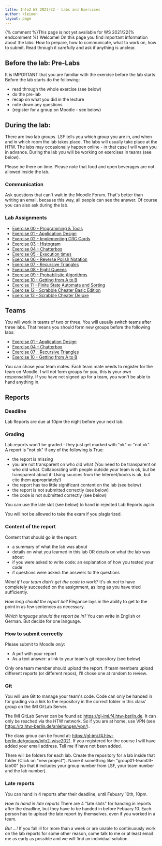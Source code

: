```yaml
---
title: Info2 WS 2021/22 - Labs and Exercises
author: kleinen
layout: page
---
```

{% comment %}This page is not yet available for WS 2021/22{% endcomment %}
Welcome! On this page you find important information about the labs: How to prepare, how to communicate, what to work on, how to submit. Read through it carefully and ask if anything is unclear.

## Before the lab: Pre-Labs
It is IMPORTANT that you are familiar with the exercise before the lab starts. Before the lab starts do the following:
* read through the whole exercise (see below)
* do the pre-lab
* recap on what you did in the lecture
* note down any questions
* (register for a group on Moodle - see below)

## During the lab:
There are two lab groups. LSF tells you which group you are in, and when and in which room the lab takes place. The labs will usually take place at the HTW. The labs may occasionally happen online - in that case I will warn you in advance. During the lab you will be working on exercises in teams (see below).

Please be there on time. Please note that food and open beverages are not allowed inside the lab.

### Communication
Ask questions that can't wait in the Moodle Forum. That's better than writing an email, because this way, all people can see the answer. Of course you can also ask during the lab.

### Lab Assignments
* [Exercise 00 - Programming & Tools](lab-00)
* [Exercise 01 - Application Design](lab-01)
* [Exercise 02 - Implementing CRC Cards](lab-02)
* [Exercise 03 - Histogram](lab-03)
* [Exercise 04 - Chatterbox](lab-04)
* [Exercise 05 - Execution times](lab-05)
* [Exercise 06 - Reverse Polish Notation](lab-06)
* [Exercise 07 - Recursive Triangles](lab-07)
* [Exercise 08 - Eight Queens](lab-08)
* [Exercise 09 - Probabilistic Algorithms](lab-09)
* [Exercise 10 - Getting from A to B](lab-10)
* [Exercise 11 - Finite State Automata and Sorting](lab-11)
* [Exercise 12 - Scrabble Cheater Basic Edition](lab-12)
* [Exercise 13 - Scrabble Cheater Deluxe](lab-13)

<!--
* [Exercise 14 - Ladders](lab-14) (please read before lab, and maybe download the data)
-->

## Teams
You will work in teams of two or three. You will usually switch teams after three labs.
That means you should form new groups before the following labs:
* [Exercise 01 - Application Design](lab-01)
* [Exercise 04 - Chatterbox](lab-04)
* [Exercise 07 - Recursive Triangles](lab-07)
* [Exercise 10 - Getting from A to B](lab-10)

You can chose your team mates. Each team mate needs to register for the team on Moodle. I will not form groups for you, this is your own responsability. If you have not signed up for a team, you won't be able to hand anything in.

## Reports
### Deadline
Lab Reports are due at 10pm the night before your next lab.

### Grading
Lab reports won't be graded - they just get marked with "ok" or "not ok".  
A report is "not ok" if any of the following is True:
* the report is missing
* you are not transparent on who did what (You need to be transparent on who did what. Collaborating with people outside your team is ok,
but be transparent about it! Using sources from the Internet/books is ok, but cite them appropriately!)
* the report has too little significant content on the lab (see below)
* the report is not submitted correctly (see below)
* the code is not submitted correctly (see below)

You can use the late slot (see below) to hand in rejected Lab Reports again.

You will not be allowed to take the exam if you plagiarized.

### Content of the report
Content that should go in the report:
* a summary of what the lab was about
* details on what you learned in this lab OR details on what the lab was about
* if you were asked to write code: an explanation of how you tested your code
* if questions were asked: the answers to the questions

*What if I our team didn't get the code to work?* 
It's ok not to have completely succeeded on the assignment, as long as you have tried sufficiently.

*How long should the report be?* 
Elegance lays in the ability to get to the point in as few sentences as necessary.

*Which language should the report be in?* 
You can write in English or German. But decide for one language.

### How to submit correctly
Please submit to Moodle *only*:
* A pdf with your report
* As a text answer: a link to your team's git repository (see below)

Only one team member should upload the report. If team members upload different reports (or different repos), I'll chose one at random to review.

### Git
You will use Git to manage your team's code. Code can only be handed in for grading via a link to the repository in the correct folder in this class' group on the IMI GitLab Server. 

The IMI GitLab Server can be found at: https://gl-imi.f4.htw-berlin.de. It can only be reached via the HTW network. So if you are at home, use VPN (see https://rz.htw-berlin.de/anleitungen/vpn/).

The class group can be found at: https://gl-imi.f4.htw-berlin.de/groups/info2-wise2021. If you registered for the course I will have added your email address. Tell me if have not been added.

There will be folders for each lab. Create the repository for a lab inside that folder (Click on "new project"). Name it something like: "group01-team03-lab00" (so that it includes your group number from LSF, your team number and the lab number).

### Late reports
You can hand in 4 reports after their deadline, until Febuary 10th, 10pm.

*How to hand in late reports*
There are 4 "late slots" for handing in reports after the deadline, but they have to be handed in before Febuary 10. Each person has to upload the late report by themselves, even if you worked in a team.

*But ...!*
If you fall ill for more than a week or are unable to continuously work on
the lab reports for some other reason, come talk to me or at least email me as
early as possible and we will find an individual solution.

<!--
## Quizzes
There might be short quizzes on Moodle where you can test your knowledge.
They will be published when the lab starts and be closed after a certain amount of time.
Whether doing them will gain you any additional benefits is tbd.

## Review and Presentations of Lab Reports in the following Lab

There are a couple of important changes for the labs compared to Info1:

You are required to be able to present and explain your work **in the following lab** ("review"). How this is done will change from lab to lab, depending on the topic of the lab: one of you might be randomly chosen to present the work, I might talk to each or some of you individually, or it might even be a little quizz in moodle which should be easy to solve if you did the lab exercise.

If you happen to be drawn for presentation and refuse to present the report
(e.g. because you don't have the slightest idea what your group mates
have written or you just feel too shy that day) or are not present yourself,
you are required to present the report to me in person during my next office hours.

Apart from that, it's ok not to have completely succeeded on the assignment, as long as
you have tried sufficiently.

If I find out that you most probably didn't work on the lab yourself, or the
lab report has too little significant content regarding the assignment,
I might decide to reject the report.

Note that this is a (possibly) different thing than plagiarism.
Plagiarism - copying the work of others - is considered cheating and will
lead to failing the whole course.

If you become ill with the usual cold, plan to use up one of the late slots.
If you're having trouble keeping up for longer than a week, come talk to me
or send me an email and we'll figure something out.

[Last semesters, I found it necessary to clarify some more things about the reports.]({{ site.baseurl }}/studies/grading/guideline)

-->


